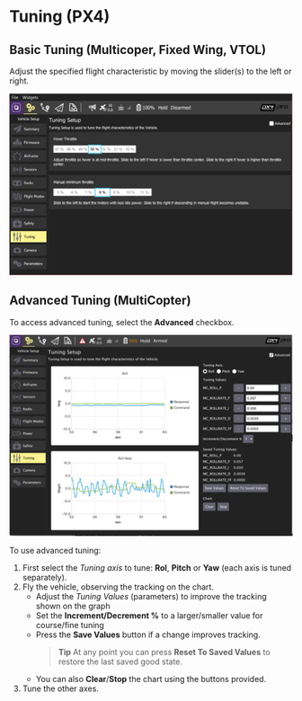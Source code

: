 # Tuning (PX4)

## Basic Tuning (Multicoper, Fixed Wing, VTOL)

Adjust the specified flight characteristic by moving the slider(s) to the left or right.

![PX4 Tuning - Basic](../../assets/setup/tuning/px4_copter_basic.jpg)

## Advanced Tuning (MultiCopter)

To access advanced tuning, select the **Advanced** checkbox.

![PX4 Tuning - Advanced (Copter)](../../assets/setup/tuning/px4_advanced_copter.png)

To use advanced tuning:
1. First select the *Tuning axis* to tune: **Rol**, **Pitch** or **Yaw** (each axis is tuned separately).
1. Fly the vehicle, observing the tracking on the chart.
   - Adjust the *Tuning Values* (parameters) to improve the tracking shown on the graph
   - Set the **Increment/Decrement %** to a larger/smaller value for course/fine tuning
   - Press the **Save Values** button if a change improves tracking. 
     > **Tip** At any point you can press **Reset To Saved Values** to restore the last saved good state.
   - You can also **Clear**/**Stop** the chart using the buttons provided.
1. Tune the other axes.
